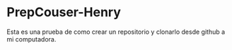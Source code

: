 # PrepCouser-Henry
Esta es una prueba de como crear un repositorio y clonarlo desde github a mi computadora.
